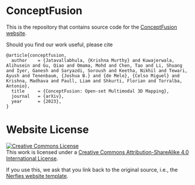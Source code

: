 # ConceptFusion

This is the repository that contains source code for the [ConceptFusion website](https://concept-fusion.github.io).

Should you find our work useful, please cite
```
@article{conceptfusion,
  author    = {Jatavallabhula, {Krishna Murthy} and Kuwajerwala, Alihusein and Gu, Qiao and Omama, Mohd and Chen, Tao and Li, Shuang and Iyer, Ganesh and Saryazdi, Soroush and Keetha, Nikhil and Tewari, Ayush and Tenenbaum, {Joshua B.} and {de Melo}, {Celso Miguel} and Krishna, Madhava and Paull, Liam and Shkurti, Florian and Torralba, Antonio},
  title     = {ConceptFusion: Open-set Multimodal 3D Mapping},
  journal   = {arXiv},
  year      = {2023},
}
```

# Website License
<a rel="license" href="http://creativecommons.org/licenses/by-sa/4.0/"><img alt="Creative Commons License" style="border-width:0" src="https://i.creativecommons.org/l/by-sa/4.0/88x31.png" /></a><br />This work is licensed under a <a rel="license" href="http://creativecommons.org/licenses/by-sa/4.0/">Creative Commons Attribution-ShareAlike 4.0 International License</a>.

If you use this, we ask that you link back to the original source, i.e., the [Nerfies website template](https://github.com/nerfies/nerfies.github.io).
